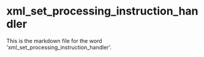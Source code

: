 # xml_set_processing_instruction_handler

This is the markdown file for the word 'xml_set_processing_instruction_handler'.
